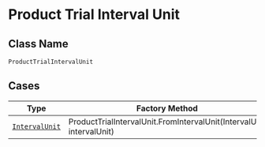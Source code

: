 
# Product Trial Interval Unit

## Class Name

`ProductTrialIntervalUnit`

## Cases

| Type | Factory Method |
|  --- | --- |
| [`IntervalUnit`](../../../doc/models/interval-unit.md) | ProductTrialIntervalUnit.FromIntervalUnit(IntervalUnit intervalUnit) |

